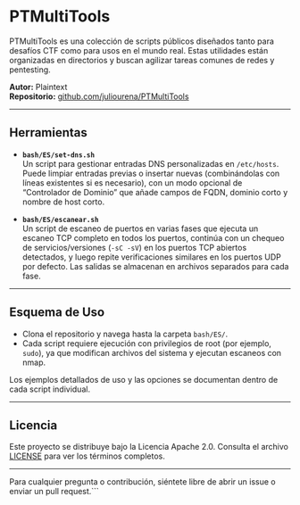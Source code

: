 # PTMultiTools

PTMultiTools es una colección de scripts públicos diseñados tanto para desafíos CTF como para usos en el mundo real. Estas utilidades están organizadas en directorios y buscan agilizar tareas comunes de redes y pentesting.

**Autor:** Plaintext  
**Repositorio:** [github.com/juliourena/PTMultiTools](https://github.com/juliourena/PTMultiTools)

---

## Herramientas

- **`bash/ES/set-dns.sh`**  
  Un script para gestionar entradas DNS personalizadas en `/etc/hosts`. Puede limpiar entradas previas o insertar nuevas (combinándolas con líneas existentes si es necesario), con un modo opcional de “Controlador de Dominio” que añade campos de FQDN, dominio corto y nombre de host corto.

- **`bash/ES/escanear.sh`**  
  Un script de escaneo de puertos en varias fases que ejecuta un escaneo TCP completo en todos los puertos, continúa con un chequeo de servicios/versiones (`-sC -sV`) en los puertos TCP abiertos detectados, y luego repite verificaciones similares en los puertos UDP por defecto. Las salidas se almacenan en archivos separados para cada fase.

---

## Esquema de Uso

- Clona el repositorio y navega hasta la carpeta `bash/ES/`.
- Cada script requiere ejecución con privilegios de root (por ejemplo, `sudo`), ya que modifican archivos del sistema y ejecutan escaneos con nmap.

Los ejemplos detallados de uso y las opciones se documentan dentro de cada script individual.

---

## Licencia

Este proyecto se distribuye bajo la Licencia Apache 2.0. Consulta el archivo [LICENSE](LICENSE) para ver los términos completos.

---

Para cualquier pregunta o contribución, siéntete libre de abrir un issue o enviar un pull request.```
